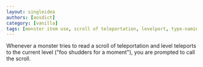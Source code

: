 ```yaml
---
layout: singleidea
authors: [aosdict]
category: [vanilla]
tags: [monster item use, scroll of teleportation, levelport, type-naming objects]
---
```

Whenever a monster tries to read a scroll of teleportation and level teleports to the current level ("foo shudders for a moment"), you are prompted to call the scroll.
